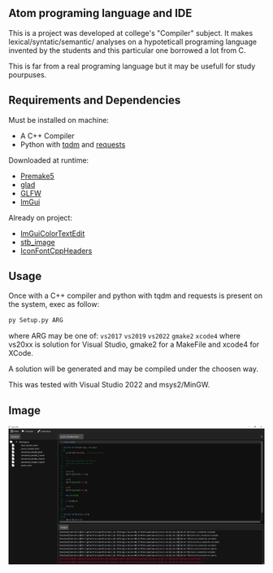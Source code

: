 ## Atom programing language and IDE
This is a project was developed at college's "Compiler" subject. It makes lexical/syntatic/semantic/ analyses on a hypoteticall programing language invented by the students and this particular one borrowed a lot from C. 

This is far from a real programing language but it may be usefull for study pourpuses.

## Requirements and Dependencies

Must be installed on machine:
* A C++ Compiler
* Python with [tqdm](https://github.com/tqdm/tqdm) and [requests](https://pypi.org/project/requests/)

Downloaded at runtime:

* [Premake5](https://github.com/premake/premake-core)
* [glad](https://github.com/Dav1dde/glad)
* [GLFW](https://github.com/glfw/glfw)
* [ImGui](https://github.com/ocornut/imgui)

Already on project:

* [ImGuiColorTextEdit](https://github.com/BalazsJako/ImGuiColorTextEdit)
* [stb_image](https://github.com/nothings/stb/blob/master/stb_image.h)
* [IconFontCppHeaders](https://github.com/juliettef/IconFontCppHeaders)

## Usage
Once with a C++ compiler and python with tqdm and requests is present on the system,  exec as follow: 
 ```bash
py Setup.py ARG
```

where ARG may be one of: ```vs2017``` ```vs2019``` ```vs2022``` ```gmake2``` ```xcode4``` where vs20xx is solution for Visual Studio, gmake2 for a MakeFile and xcode4 for XCode.

A solution will be generated and may be compiled under the choosen way.

This was tested with Visual Studio 2022 and msys2/MinGW.

##  Image
![IDE](https://github.com/franzpedd/atomdev/blob/main/Atom/Assets/Images/ide.jpg?raw=true)
